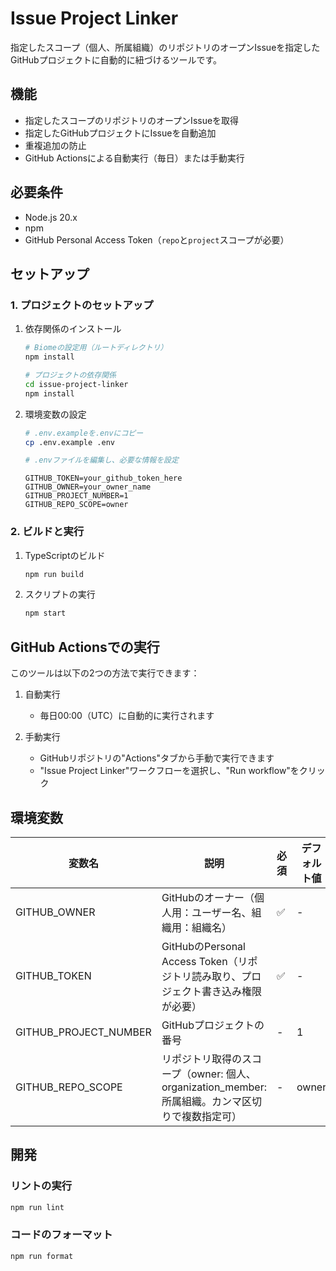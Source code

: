 # Issue Project Linker

指定したスコープ（個人、所属組織）のリポジトリのオープンIssueを指定したGitHubプロジェクトに自動的に紐づけるツールです。

## 機能

- 指定したスコープのリポジトリのオープンIssueを取得
- 指定したGitHubプロジェクトにIssueを自動追加
- 重複追加の防止
- GitHub Actionsによる自動実行（毎日）または手動実行

## 必要条件

- Node.js 20.x
- npm
- GitHub Personal Access Token（`repo`と`project`スコープが必要）

## セットアップ

### 1. プロジェクトのセットアップ

1. 依存関係のインストール
   ```bash
   # Biomeの設定用（ルートディレクトリ）
   npm install

   # プロジェクトの依存関係
   cd issue-project-linker
   npm install
   ```

2. 環境変数の設定
   ```bash
   # .env.exampleを.envにコピー
   cp .env.example .env

   # .envファイルを編集し、必要な情報を設定
   ```
   ```env
   GITHUB_TOKEN=your_github_token_here
   GITHUB_OWNER=your_owner_name
   GITHUB_PROJECT_NUMBER=1
   GITHUB_REPO_SCOPE=owner
   ```

### 2. ビルドと実行

1. TypeScriptのビルド
   ```bash
   npm run build
   ```

2. スクリプトの実行
   ```bash
   npm start
   ```

## GitHub Actionsでの実行

このツールは以下の2つの方法で実行できます：

1. 自動実行
   - 毎日00:00（UTC）に自動的に実行されます

2. 手動実行
   - GitHubリポジトリの"Actions"タブから手動で実行できます
   - "Issue Project Linker"ワークフローを選択し、"Run workflow"をクリック

## 環境変数

| 変数名                | 説明                                                                                             | 必須 | デフォルト値 |
| --------------------- | ------------------------------------------------------------------------------------------------ | ---- | ------------ |
| GITHUB_OWNER          | GitHubのオーナー（個人用：ユーザー名、組織用：組織名）                                           | ✅    | -            |
| GITHUB_TOKEN          | GitHubのPersonal Access Token（リポジトリ読み取り、プロジェクト書き込み権限が必要）              | ✅    | -            |
| GITHUB_PROJECT_NUMBER | GitHubプロジェクトの番号                                                                         | -    | 1            |
| GITHUB_REPO_SCOPE     | リポジトリ取得のスコープ（owner: 個人、organization_member: 所属組織。カンマ区切りで複数指定可） | -    | owner        |

## 開発

### リントの実行

```bash
npm run lint
```

### コードのフォーマット

```bash
npm run format
